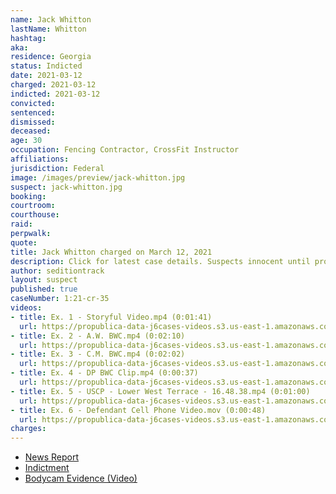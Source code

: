 ```yaml
---
name: Jack Whitton
lastName: Whitton
hashtag:
aka:
residence: Georgia
status: Indicted
date: 2021-03-12
charged: 2021-03-12
indicted: 2021-03-12
convicted:
sentenced:
dismissed:
deceased:
age: 30
occupation: Fencing Contractor, CrossFit Instructor
affiliations:
jurisdiction: Federal
image: /images/preview/jack-whitton.jpg
suspect: jack-whitton.jpg
booking:
courtroom:
courthouse:
raid:
perpwalk:
quote:
title: Jack Whitton charged on March 12, 2021
description: Click for latest case details. Suspects innocent until proven guilty.
author: seditiontrack
layout: suspect
published: true
caseNumber: 1:21-cr-35
videos:
- title: Ex. 1 - Storyful Video.mp4 (0:01:41)
  url: https://propublica-data-j6cases-videos.s3.us-east-1.amazonaws.com/7fc9a690ce2a013960702cde48001122.mp4
- title: Ex. 2 - A.W. BWC.mp4 (0:02:10)
  url: https://propublica-data-j6cases-videos.s3.us-east-1.amazonaws.com/91ebc4b0ce2a013960702cde48001122.mp4
- title: Ex. 3 - C.M. BWC.mp4 (0:02:02)
  url: https://propublica-data-j6cases-videos.s3.us-east-1.amazonaws.com/74435eb0ce2a013960702cde48001122.mp4
- title: Ex. 4 - DP BWC Clip.mp4 (0:00:37)
  url: https://propublica-data-j6cases-videos.s3.us-east-1.amazonaws.com/8d5c1c00ce2a013960702cde48001122.mp4
- title: Ex. 5 - USCP - Lower West Terrace - 16.48.38.mp4 (0:01:00)
  url: https://propublica-data-j6cases-videos.s3.us-east-1.amazonaws.com/86f414a0ce2a013960702cde48001122.mp4
- title: Ex. 6 - Defendant Cell Phone Video.mov (0:00:48)
  url: https://propublica-data-j6cases-videos.s3.us-east-1.amazonaws.com/a0993630ce2a013960702cde48001122.mp4
charges:
---
```

- [News Report](https://www.ajc.com/news/georgia-man-arrested-for-assaulting-capitol-police-officer-in-jan-6-riot/TGTRBG5SEJEZ5AQQNI7ZIN6QUQ/)
- [Indictment](https://www.justice.gov/usao-dc/case-multi-defendant/file/1382756/download)
- [Bodycam Evidence (Video)](https://twitter.com/LukeLBarr/status/1413532213761789956)

